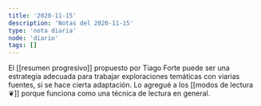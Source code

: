 ```yaml
---
title: '2020-11-15'
description: 'Notas del 2020-11-15'
type: 'nota diaria'
node: 'diario'
tags: []
---
```


El [[resumen progresivo]] propuesto por Tiago Forte puede ser una estrategia adecuada para trabajar exploraciones temáticas con viarias fuentes, si se hace cierta adaptación. Lo agregué a los [[modos de lectura ❦]] porque funciona como una técnica de lectura en general.

